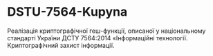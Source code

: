 # DSTU-7564-Kupyna
Реалізація криптографічної геш-функції, описаної у національному стандарті України ДСТУ 7564:2014 «Інформаційні технології. Криптографічний захист інформації.
